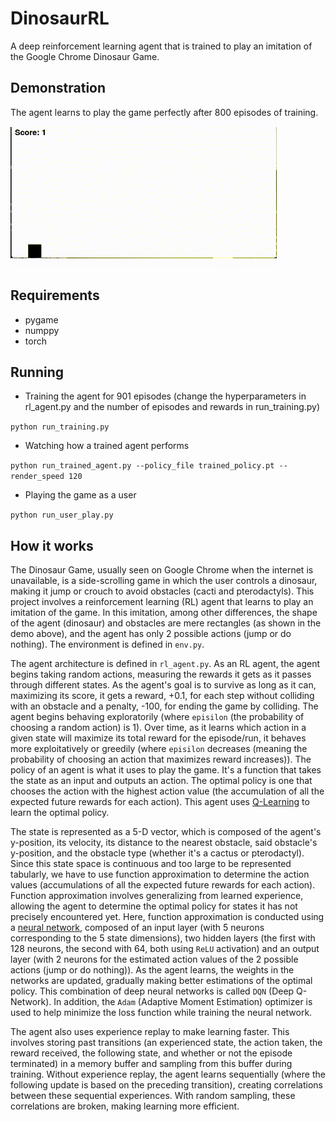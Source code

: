 # DinosaurRL
A deep reinforcement learning agent that is trained to play an imitation of the Google Chrome Dinosaur Game.
## Demonstration
The agent learns to play the game perfectly after 800 episodes of training.
![](demo.gif)
## Requirements
- pygame
- numppy
- torch
## Running
- Training the agent for 901 episodes (change the hyperparameters in rl_agent.py and the number of episodes and rewards in run_training.py)

`python run_training.py`
- Watching how a trained agent performs

`python run_trained_agent.py --policy_file trained_policy.pt --render_speed 120`
- Playing the game as a user

`python run_user_play.py`
## How it works
The Dinosaur Game, usually seen on Google Chrome when the internet is unavailable, is a side-scrolling game in which the user controls a dinosaur, making it jump or crouch to avoid obstacles (cacti and pterodactyls). This project involves a reinforcement learning (RL) agent that learns to play an imitation of the game. In this imitation, among other differences, the shape of the agent (dinosaur) and obstacles are mere rectangles (as shown in the demo above), and the agent has only 2 possible actions (jump or do nothing). The environment is defined in `env.py`.

The agent architecture is defined in `rl_agent.py`. As an RL agent, the agent begins taking random actions, measuring the rewards it gets as it passes through different states. As the agent's goal is to survive as long as it can, maximizing its score, it gets a reward, +0.1, for each step without colliding with an obstacle and a penalty, -100, for ending the game by colliding. The agent begins behaving exploratorily (where `episilon` (the probability of choosing a random action) is 1). Over time, as it learns which action in a given state will maximize its total reward for the episode/run, it behaves more exploitatively or greedily (where `episilon` decreases (meaning the probability of choosing an action that maximizes reward increases)). The policy of an agent is what it uses to play the game. It's a function that takes the state as an input and outputs an action. The optimal policy is one that chooses the action with the highest action value (the accumulation of all the expected future rewards for each action). This agent uses [Q-Learning](https://en.wikipedia.org/wiki/Q-learning) to learn the optimal policy. 

The state is represented as a 5-D vector, which is composed of the agent's y-position, its velocity, its distance to the nearest obstacle, said obstacle's y-position, and the obstacle type (whether it's a cactus or pterodactyl). Since this state space is continuous and too large to be represented tabularly, we have to use function approximation to determine the action values (accumulations of all the expected future rewards for each action). Function approximation involves generalizing from learned experience, allowing the agent to determine the optimal policy for states it has not precisely encountered yet. Here, function approximation is conducted using a [neural network](https://en.wikipedia.org/wiki/Neural_network_(machine_learning)), composed of an input layer (with 5 neurons corresponding to the 5 state dimensions), two hidden layers (the first with 128 neurons, the second with 64, both using `ReLU` activation) and an output layer (with 2 neurons for the estimated action values of the 2 possible actions (jump or do nothing)). As the agent learns, the weights in the networks are updated, gradually making better estimations of the optimal policy. This combination of deep neural networks is called `DQN` (Deep Q-Network). In addition, the `Adam` (Adaptive Moment Estimation) optimizer is used to help minimize the loss function while training the neural network.

The agent also uses experience replay to make learning faster. This involves storing past transitions (an experienced state, the action taken, the reward received, the following state, and whether or not the episode terminated) in a memory buffer and sampling from this buffer during training. Without experience replay, the agent learns sequentially (where the following update is based on the preceding transition), creating correlations between these sequential experiences. With random sampling, these correlations are broken, making learning more efficient.

